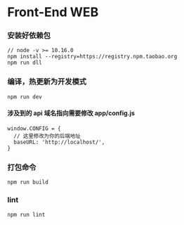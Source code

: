 # Front-End WEB

### 安装好依赖包
```
// node -v >= 10.16.0
npm install --registry=https://registry.npm.taobao.org
npm run dll
```
### 编译，热更新为开发模式
```
npm run dev
```

#### 涉及到的 api 域名指向需要修改 **app/config.js**
```
window.CONFIG = {
  // 这里修改为你的后端地址
  baseURL: 'http://localhost/',
}
```

### 打包命令

```
npm run build
```

### lint

```
npm run lint
```
